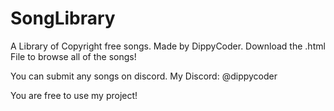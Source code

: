 # SongLibrary
A Library of Copyright free songs.
Made by DippyCoder. Download the .html File to browse all of the songs!

You can submit any songs on discord.
My Discord: @dippycoder

You are free to use my project!
